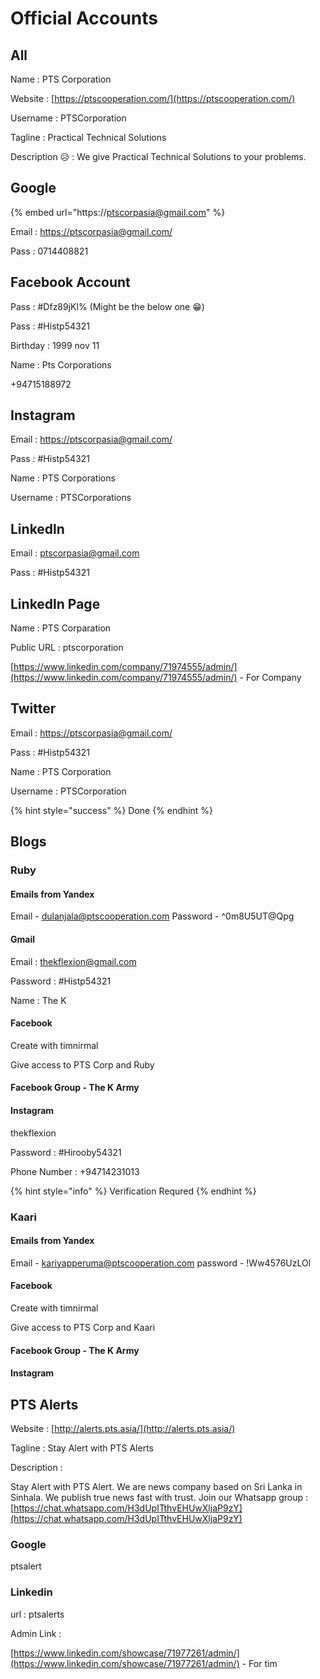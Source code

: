 # Official Accounts

## All

Name : PTS Corporation

Website : [https://ptscooperation.com/](https://ptscooperation.com/)

Username : PTSCorporation

Tagline : Practical Technical Solutions

Description 😥 : We give Practical Technical Solutions to your problems.



## Google

{% embed url="https://ptscorpasia@gmail.com" %}

Email : [https://ptscorpasia@gmail.com/](https://ptscorpasia@gmail.com/)

Pass : 0714408821

## Facebook Account

Pass : \#Dfz89jKl% \(Might be the below one 😁\)

Pass : \#Histp54321

Birthday : 1999 nov 11

Name : Pts Corporations

+94715188972

## Instagram

Email : [https://ptscorpasia@gmail.com/](https://ptscorpasia@gmail.com/)

Pass : \#Histp54321

Name : PTS Corporations

Username : PTSCorporations

## Linkedln

Email : [ptscorpasia@gmail.com](https://ptscorpasia@gmail.com/)

Pass : \#Histp54321



## Linkedln Page

Name : PTS Corparation

Public URL : ptscorporation

[https://www.linkedin.com/company/71974555/admin/](https://www.linkedin.com/company/71974555/admin/) - For Company



## Twitter

Email : [https://ptscorpasia@gmail.com/](https://ptscorpasia@gmail.com/)

Pass : \#Histp54321

Name : PTS Corporation

Username : PTSCorporation

{% hint style="success" %}
Done
{% endhint %}

## Blogs

### Ruby

#### Emails from Yandex

 Email - [dulanjala@ptscooperation.com](mailto:dulanjala@ptscooperation.com) Password - ^0m8U5UT@Qpg

#### Gmail

Email : thekflexion@gmail.com 

Password : \#Histp54321

Name : The K

#### Facebook

Create with timnirmal 

Give access to PTS Corp and Ruby

#### Facebook Group - The K Army



#### Instagram

thekflexion

Password : \#Hirooby54321

Phone Number : +94714231013

{% hint style="info" %}
Verification Requred
{% endhint %}



### Kaari

#### Emails from Yandex

  Email - [kariyapperuma@ptscooperation.com](mailto:kariyapperuma@ptscooperation.com) password - !Ww4576UzLOl

#### Facebook

Create with timnirmal 

Give access to PTS Corp and Kaari

#### Facebook Group - The K Army



#### Instagram



## PTS Alerts

Website : [http://alerts.pts.asia/](http://alerts.pts.asia/)

Tagline : Stay Alert with PTS Alerts

Description :

Stay Alert with PTS Alert. We are news company based on Sri Lanka in Sinhala. We publish true news fast with trust. Join our Whatsapp group : [https://chat.whatsapp.com/H3dUpITthvEHUwXljaP9zY](https://chat.whatsapp.com/H3dUpITthvEHUwXljaP9zY)

### Google

ptsalert



### Linkedin

url : ptsalerts

Admin Link :

[https://www.linkedin.com/showcase/71977261/admin/](https://www.linkedin.com/showcase/71977261/admin/) - For tim





 

